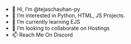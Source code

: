 - 👋 Hi, I’m @tejaschauhan-py
- 👀 I’m interested in Python, HTML, JS Projects.
- 🌱 I’m currently learning EJS
- 💞️ I’m looking to collaborate on Hostings
- 📫 Reach Me On Discord 

<!---
tejaschauhan-py/tejaschauhan-py is a ✨ special ✨ repository because its `README.md` (this file) appears on your GitHub profile.
You can click the Preview link to take a look at your changes.
--->
